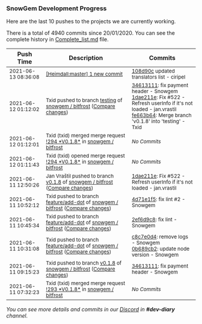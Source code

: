 
### SnowGem Development Progress

Here are the last 10 pushes to the projects we are currently working.

There is a total of 4940 commits since 20/01/2020. You can see the complete history in
 [Complete_list.md](Complete_list.md) file.

| Push Time | Description | Commits |
| --- | --- | --- |
| <sub>2021-06-13 08:36:08</sub> | <sub>[[Heimdall:master] 1 new commit](https://github.com/ciripel/Heimdall/commit/108d90ca198fead98f8cf6aeee00a7e680029308)</sub> | <sub>[108d90c](https://github.com/ciripel/Heimdall/commit/108d90ca198fead98f8cf6aeee00a7e680029308) updated translators list - ciripel</sub> |
| <sub>2021-06-12 01:12:02</sub> | <sub>Txid pushed to branch [testing](https://gitlab.com/snowgem/bitfrost/commits/testing) of [snowgem / bitfrost](https://gitlab.com/snowgem/bitfrost) ([Compare changes](https://gitlab.com/snowgem/bitfrost/compare/53c2686245b228a60fe347724f2fb62d0cfb567b...fe663b64553dca9ddc00d428fe61a3b6597d7a6e))</sub> | <sub>[34613111](https://gitlab.com/snowgem/bitfrost/-/commit/34613111eca1f25662745064b579b9cee8774caa): fix payment header - Snowgem<br>[1dae211e](https://gitlab.com/snowgem/bitfrost/-/commit/1dae211e9d98b532b2eb15385e60d524d40adf7c): Fix #522 - Refresh userInfo if it's not loaded - jan.vrastil<br>[fe663b64](https://gitlab.com/snowgem/bitfrost/-/commit/fe663b64553dca9ddc00d428fe61a3b6597d7a6e): Merge branch 'v0.1.8' into 'testing' - Txid</sub> |
| <sub>2021-06-12 01:12:01</sub> | <sub>Txid (txid) merged merge request [\!294 \*V0\.1\.8\*](https://gitlab.com/snowgem/bitfrost/-/merge_requests/294) in [snowgem / bitfrost](https://gitlab.com/snowgem/bitfrost)</sub> | <sub>_No Commits_</sub> |
| <sub>2021-06-12 01:11:43</sub> | <sub>Txid (txid) opened merge request [\!294 \*V0\.1\.8\*](https://gitlab.com/snowgem/bitfrost/-/merge_requests/294) in [snowgem / bitfrost](https://gitlab.com/snowgem/bitfrost)</sub> | <sub>_No Commits_</sub> |
| <sub>2021-06-11 12:50:26</sub> | <sub>Jan Vraštil pushed to branch [v0\.1\.8](https://gitlab.com/snowgem/bitfrost/commits/v0.1.8) of [snowgem / bitfrost](https://gitlab.com/snowgem/bitfrost) ([Compare changes](https://gitlab.com/snowgem/bitfrost/compare/34613111eca1f25662745064b579b9cee8774caa...1dae211e9d98b532b2eb15385e60d524d40adf7c))</sub> | <sub>[1dae211e](https://gitlab.com/snowgem/bitfrost/-/commit/1dae211e9d98b532b2eb15385e60d524d40adf7c): Fix #522 - Refresh userInfo if it's not loaded - jan.vrastil</sub> |
| <sub>2021-06-11 10:52:12</sub> | <sub>Txid pushed to branch [feature/add\-dot](https://gitlab.com/snowgem/bitfrost/commits/feature/add-dot) of [snowgem / bitfrost](https://gitlab.com/snowgem/bitfrost) ([Compare changes](https://gitlab.com/snowgem/bitfrost/compare/2ef6d9c882120d964c16071e8a9a6a0099257ab4...4d71e1f523dac97b1b503dae64e39c69fa5cd355))</sub> | <sub>[4d71e1f5](https://gitlab.com/snowgem/bitfrost/-/commit/4d71e1f523dac97b1b503dae64e39c69fa5cd355): fix lint #2 - Snowgem</sub> |
| <sub>2021-06-11 10:45:34</sub> | <sub>Txid pushed to branch [feature/add\-dot](https://gitlab.com/snowgem/bitfrost/commits/feature/add-dot) of [snowgem / bitfrost](https://gitlab.com/snowgem/bitfrost) ([Compare changes](https://gitlab.com/snowgem/bitfrost/compare/0b689cb2175504f89ce34af6f27d581a098acb1e...2ef6d9c882120d964c16071e8a9a6a0099257ab4))</sub> | <sub>[2ef6d9c8](https://gitlab.com/snowgem/bitfrost/-/commit/2ef6d9c882120d964c16071e8a9a6a0099257ab4): fix lint - Snowgem</sub> |
| <sub>2021-06-11 10:31:08</sub> | <sub>Txid pushed to branch [feature/add\-dot](https://gitlab.com/snowgem/bitfrost/commits/feature/add-dot) of [snowgem / bitfrost](https://gitlab.com/snowgem/bitfrost) ([Compare changes](https://gitlab.com/snowgem/bitfrost/compare/45c5e12888799ebbbd7d07b8db546f8f88a714cc...0b689cb2175504f89ce34af6f27d581a098acb1e))</sub> | <sub>[c8c7e0d4](https://gitlab.com/snowgem/bitfrost/-/commit/c8c7e0d4af65673ea0a8c13b8db8eb2ce554b082): remove logs - Snowgem<br>[0b689cb2](https://gitlab.com/snowgem/bitfrost/-/commit/0b689cb2175504f89ce34af6f27d581a098acb1e): update node version - Snowgem</sub> |
| <sub>2021-06-11 09:15:23</sub> | <sub>Txid pushed to branch [v0\.1\.8](https://gitlab.com/snowgem/bitfrost/commits/v0.1.8) of [snowgem / bitfrost](https://gitlab.com/snowgem/bitfrost) ([Compare changes](https://gitlab.com/snowgem/bitfrost/compare/a1cc8f2aa735e9ebc444372e6301a5f02a6f8adf...34613111eca1f25662745064b579b9cee8774caa))</sub> | <sub>[34613111](https://gitlab.com/snowgem/bitfrost/-/commit/34613111eca1f25662745064b579b9cee8774caa): fix payment header - Snowgem</sub> |
| <sub>2021-06-11 07:32:23</sub> | <sub>Txid (txid) merged merge request [\!293 \*V0\.1\.8\*](https://gitlab.com/snowgem/bitfrost/-/merge_requests/293) in [snowgem / bitfrost](https://gitlab.com/snowgem/bitfrost)</sub> | <sub>_No Commits_</sub> |

_You can see more details and commits in our [Discord](https://discord.gg/zumGnbg) in **#dev-diary** channel._
